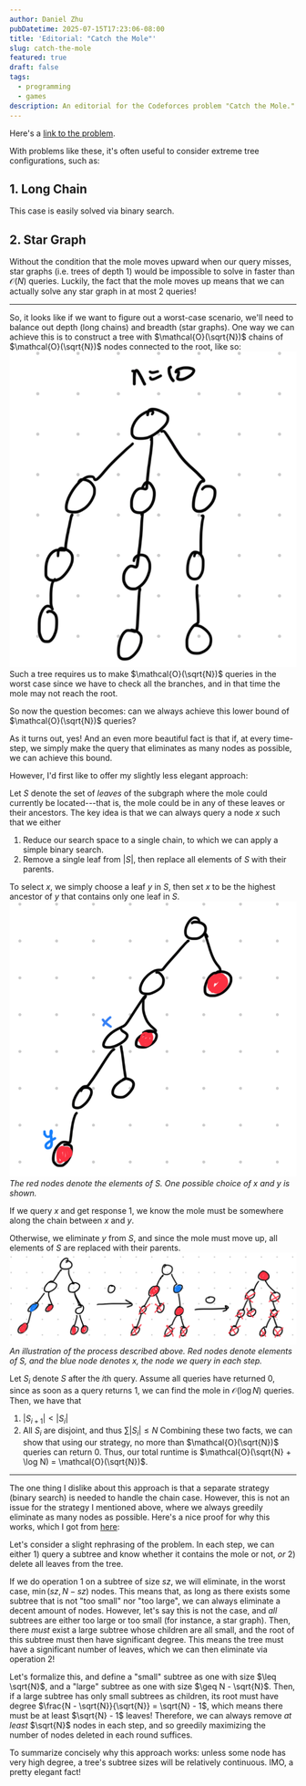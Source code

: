 ```yaml
---
author: Daniel Zhu
pubDatetime: 2025-07-15T17:23:06-08:00
title: 'Editorial: "Catch the Mole"'
slug: catch-the-mole
featured: true
draft: false
tags:
  - programming
  - games
description: An editorial for the Codeforces problem "Catch the Mole."
---
```

Here's a [link to the problem](https://codeforces.com/contest/1990/problem/E2).

With problems like these, it's often useful to consider extreme tree configurations, such as:

## 1. Long Chain
This case is easily solved via binary search.

## 2. Star Graph
Without the condition that the mole moves upward when our query misses, star graphs (i.e. trees of depth 1) would be impossible to solve in faster than $\mathcal{O}(N)$ queries. Luckily, the fact that the mole moves up means that we can actually solve any star graph in at most 2 queries!

---
So, it looks like if we want to figure out a worst-case scenario, we'll need to balance out depth (long chains) and breadth (star graphs). One way we can achieve this is to construct a tree with $\mathcal{O}(\sqrt{N})$ chains of $\mathcal{O}(\sqrt{N})$ nodes connected to the root, like so:
![md](../../assets/images/Pasted%20image%2020250715173128.png)
Such a tree requires us to make $\mathcal{O}(\sqrt{N})$ queries in the worst case since we have to check all the branches, and in that time the mole may not reach the root.

So now the question becomes: can we always achieve this lower bound of $\mathcal{O}(\sqrt{N})$ queries?

As it turns out, yes! And an even more beautiful fact is that if, at every time-step, we simply make the query that eliminates as many nodes as possible, we can achieve this bound.

However, I'd first like to offer my slightly less elegant approach:

Let $S$ denote the set of *leaves* of the subgraph where the mole could currently be located---that is, the mole could be in any of these leaves or their ancestors. The key idea is that we can always query a node $x$ such that we either
1. Reduce our search space to a single chain, to which we can apply a simple binary search.
2. Remove a single leaf from $|S|$, then replace all elements of $S$ with their parents.

To select $x$, we simply choose a leaf $y$ in $S$, then set $x$ to be the highest ancestor of $y$ that contains only one leaf in $S$. 
![md](../../assets/images/Pasted%20image%2020250715182041.png)
*The red nodes denote the elements of $S$. One possible choice of $x$ and $y$ is shown.*

If we query $x$ and get response 1, we know the mole must be somewhere along the chain between $x$ and $y$. 

Otherwise, we eliminate $y$ from $S$, and since the mole must move up, all elements of $S$ are replaced with their parents.
![](../../assets/images/Pasted%20image%2020250715182954.png)
*An illustration of the process described above. Red nodes denote elements of $S$, and the blue node denotes $x$, the node we query in each step.*

Let $S_i$ denote $S$ after the $i$th query. Assume all queries have returned 0, since as soon as a query returns 1, we can find the mole in $\mathcal{O}(\log N)$ queries. Then, we have that
1. $|S_{i + 1}| < |S_i|$
2. All $S_i$ are disjoint, and thus $\sum |S_i| \leq N$
Combining these two facts, we can show that using our strategy, no more than $\mathcal{O}(\sqrt{N})$ queries can return 0. Thus, our total runtime is $\mathcal{O}(\sqrt{N} + \log N) = \mathcal{O}(\sqrt{N})$.

---
The one thing I dislike about this approach is that a separate strategy (binary search) is needed to handle the chain case. However, this is not an issue for the strategy I mentioned above, where we always greedily eliminate as many nodes as possible. Here's a nice proof for why this works, which I got from [here](https://codeforces.com/blog/entry/131716?#comment-1173231):

Let's consider a slight rephrasing of the problem. In each step, we can either 1) query a subtree and know whether it contains the mole or not, *or* 2) delete all leaves from the tree. 

If we do operation 1 on a subtree of size $sz$, we will eliminate, in the worst case, $\min(sz, N - sz)$ nodes. This means that, as long as there exists some subtree that is not "too small" nor "too large", we can always eliminate a decent amount of nodes. However, let's say this is not the case, and *all* subtrees are either too large or too small (for instance, a star graph). Then, there *must* exist a large subtree whose children are all small, and the root of this subtree must then have significant degree. This means the tree must have a significant number of leaves, which we can then eliminate via operation 2!

Let's formalize this, and define a "small" subtree as one with size $\leq \sqrt{N}$, and a "large" subtree as one with size $\geq N - \sqrt{N}$. Then, if a large subtree has only small subtrees as children, its root must have degree $\frac{N - \sqrt{N}}{\sqrt{N}} = \sqrt{N} - 1$, which means there must be at least $\sqrt{N} - 1$ leaves! Therefore, we can always remove *at least* $\sqrt{N}$ nodes in each step, and so greedily maximizing the number of nodes deleted in each round suffices. 

To summarize concisely why this approach works: unless some node has very high degree, a tree's subtree sizes will be relatively continuous. IMO, a pretty elegant fact!





